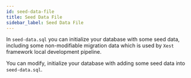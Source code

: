 ```yaml
---
id: seed-data-file
title: Seed Data File
sidebar_label: Seed Data File
---
```


In `seed-data.sql` you can initialize your database with some seed data, including some non-modifiable migration data which is used by `Xest` framework local development pipeline.

You can modify, initialize your database with adding some seed data into `seed-data.sql`.